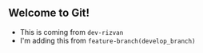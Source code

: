 ## Welcome to Git! 

- This is coming from 
`dev-rizvan`
- I'm adding this from 
`feature-branch(develop_branch)`